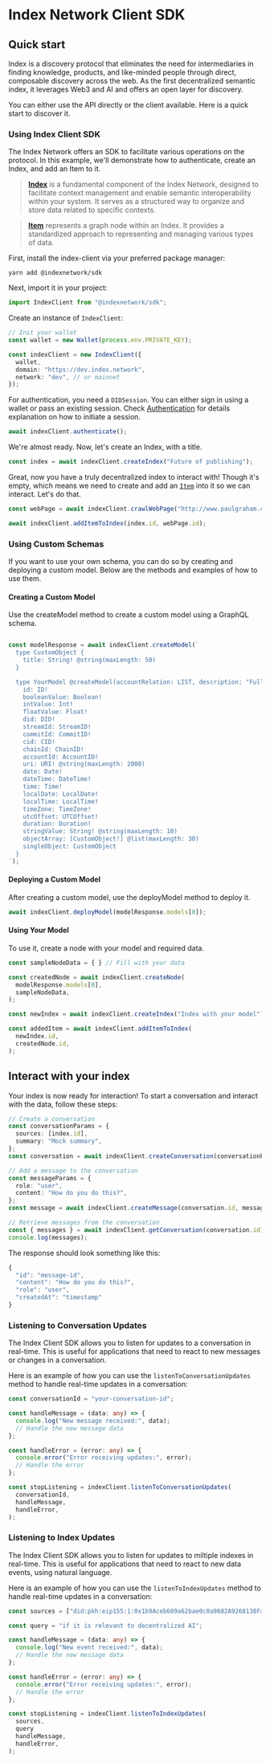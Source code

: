 # Index Network Client SDK

## Quick start


Index is a discovery protocol that eliminates the need for intermediaries in finding knowledge, products, and like-minded people through direct, composable discovery across the web. As the first decentralized semantic index, it leverages Web3 and AI and offers an open layer for discovery.

You can either use the API directly or the client available. Here is a quick start to discover it.

### Using Index Client SDK

The Index Network offers an SDK to facilitate various operations on the protocol. In this example, we'll demonstrate how to authenticate, create an Index, and add an Item to it.

> [**Index**](https://docs.index.network/docs/getting-started/data-models#index) is a fundamental component of the Index Network, designed to facilitate context management and enable semantic interoperability within your system. It serves as a structured way to organize and store data related to specific contexts.

> [**Item**](https://docs.index.network/docs/getting-started/data-models#indexitem) represents a graph node within an Index. It provides a standardized approach to representing and managing various types of data.

First, install the index-client via your preferred package manager:

```shell
yarn add @indexnetwork/sdk
```

Next, import it in your project:

```typescript
import IndexClient from "@indexnetwork/sdk";
```

Create an instance of `IndexClient`:

```typescript
// Init your wallet
const wallet = new Wallet(process.env.PRIVATE_KEY);

const indexClient = new IndexClient({
  wallet,
  domain: "https://dev.index.network",
  network: "dev", // or mainnet
});
```

For authentication, you need a `DIDSession`. You can either sign in using a wallet or pass an existing session. Check [Authentication](https://docs.index.network/docs/api-reference/identity/authentication) for details explanation on how to initiate a session.

```typescript
await indexClient.authenticate();
```

We're almost ready. Now, let's create an Index, with a title.

```typescript
const index = await indexClient.createIndex("Future of publishing");
```

Great, now you have a truly decentralized index to interact with! Though it's empty, which means we need to create and add an [`Item`](https://docs.index.network/docs/api-reference/indexing/index) into it so we can interact. Let's do that.

```typescript
const webPage = await indexClient.crawlWebPage("http://www.paulgraham.com/publishing.html");

await indexClient.addItemToIndex(index.id, webPage.id);
```

### Using Custom Schemas
If you want to use your own schema, you can do so by creating and deploying a custom model. Below are the methods and examples of how to use them.

#### Creating a Custom Model
Use the createModel method to create a custom model using a GraphQL schema.

```typescript

const modelResponse = await indexClient.createModel(`
  type CustomObject {
    title: String! @string(maxLength: 50)
  }

  type YourModel @createModel(accountRelation: LIST, description: "Full schema for models") {
    id: ID!
    booleanValue: Boolean!
    intValue: Int!
    floatValue: Float!
    did: DID!
    streamId: StreamID!
    commitId: CommitID!
    cid: CID!
    chainId: ChainID!
    accountId: AccountID!
    uri: URI! @string(maxLength: 2000)
    date: Date!
    dateTime: DateTime!
    time: Time!
    localDate: LocalDate!
    localTime: LocalTime!
    timeZone: TimeZone!
    utcOffset: UTCOffset!
    duration: Duration!
    stringValue: String! @string(maxLength: 10)
    objectArray: [CustomObject!] @list(maxLength: 30)
    singleObject: CustomObject
  }
`);

```

#### Deploying a Custom Model
After creating a custom model, use the deployModel method to deploy it.

```typescript
await indexClient.deployModel(modelResponse.models[0]);
```

#### Using Your Model
To use it, create a node with your model and required data.

```typescript
const sampleNodeData = { } // Fill with your data

const createdNode = await indexClient.createNode(
  modelResponse.models[0],
  sampleNodeData,
);

const newIndex = await indexClient.createIndex("Index with your model");

const addedItem = await indexClient.addItemToIndex(
  newIndex.id,
  createdNode.id,
);
```

## Interact with your index
Your index is now ready for interaction! To start a conversation and interact with the data, follow these steps:


```typescript
// Create a conversation
const conversationParams = {
  sources: [index.id],
  summary: "Mock summary",
};
const conversation = await indexClient.createConversation(conversationParams);

// Add a message to the conversation
const messageParams = {
  role: "user",
  content: "How do you do this?",
};
const message = await indexClient.createMessage(conversation.id, messageParams);

// Retrieve messages from the conversation
const { messages } = await indexClient.getConversation(conversation.id);
console.log(messages);
```

The response should look something like this:

```typescript
{
  "id": "message-id",
  "content": "How do you do this?",
  "role": "user",
  "createdAt": "timestamp"
}
```

### Listening to Conversation Updates

The Index Client SDK allows you to listen for updates to a conversation in real-time. This is useful for applications that need to react to new messages or changes in a conversation.

Here is an example of how you can use the `listenToConversationUpdates` method to handle real-time updates in a conversation:

```typescript
const conversationId = "your-conversation-id";

const handleMessage = (data: any) => {
  console.log("New message received:", data);
  // Handle the new message data
};

const handleError = (error: any) => {
  console.error("Error receiving updates:", error);
  // Handle the error
};

const stopListening = indexClient.listenToConversationUpdates(
  conversationId,
  handleMessage,
  handleError,
);
```

### Listening to Index Updates

The Index Client SDK allows you to listen for updates to miltiple indexes in real-time. This is useful for applications that need to react to new data events, using natural language.

Here is an example of how you can use the `listenToIndexUpdates` method to handle real-time updates in a conversation:

```typescript
const sources = ["did:pkh:eip155:1:0x1b9Aceb609a62bae0c0a9682A9268138Faff4F5f"];

const query = "if it is relevant to decentralized AI";

const handleMessage = (data: any) => {
  console.log("New event received:", data);
  // Handle the new message data
};

const handleError = (error: any) => {
  console.error("Error receiving updates:", error);
  // Handle the error
};

const stopListening = indexClient.listenToIndexUpdates(
  sources,
  query
  handleMessage,
  handleError,
);
```
